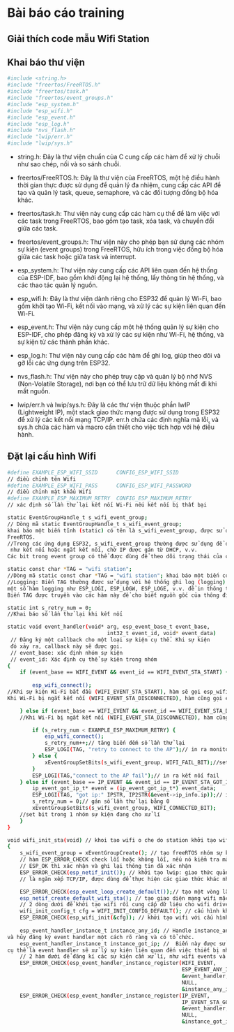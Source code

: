 # Bài báo cáo training




## Giải thích code mẫu Wifi Station
## Khai báo thư viện 
```bash 
#include <string.h>
#include "freertos/FreeRTOS.h"
#include "freertos/task.h"
#include "freertos/event_groups.h"
#include "esp_system.h"
#include "esp_wifi.h"
#include "esp_event.h"
#include "esp_log.h"
#include "nvs_flash.h"
#include "lwip/err.h"
#include "lwip/sys.h"
```
- string.h: Đây là thư viện chuẩn của C cung cấp các hàm để xử lý chuỗi như sao chép, nối và so sánh chuỗi.

- freertos/FreeRTOS.h: Đây là thư viện của FreeRTOS, một hệ điều hành thời gian thực được sử dụng để quản lý đa nhiệm, cung cấp các API để tạo và quản lý task, queue, semaphore, và các đối tượng đồng bộ hóa khác.

- freertos/task.h: Thư viện này cung cấp các hàm cụ thể để làm việc với các task trong FreeRTOS, bao gồm tạo task, xóa task, và chuyển đổi giữa các task.

- freertos/event_groups.h: Thư viện này cho phép bạn sử dụng các nhóm sự kiện (event groups) trong FreeRTOS, hữu ích trong việc đồng bộ hóa giữa các task hoặc giữa task và interrupt.

- esp_system.h: Thư viện này cung cấp các API liên quan đến hệ thống của ESP-IDF, bao gồm khởi động lại hệ thống, lấy thông tin hệ thống, và các thao tác quản lý nguồn.

- esp_wifi.h: Đây là thư viện dành riêng cho ESP32 để quản lý Wi-Fi, bao gồm khởi tạo Wi-Fi, kết nối vào mạng, và xử lý các sự kiện liên quan đến Wi-Fi.

- esp_event.h: Thư viện này cung cấp một hệ thống quản lý sự kiện cho ESP-IDF, cho phép đăng ký và xử lý các sự kiện như Wi-Fi, hệ thống, và sự kiện từ các thành phần khác.

- esp_log.h: Thư viện này cung cấp các hàm để ghi log, giúp theo dõi và gỡ lỗi các ứng dụng trên ESP32.

- nvs_flash.h: Thư viện này cho phép truy cập và quản lý bộ nhớ NVS (Non-Volatile Storage), nơi bạn có thể lưu trữ dữ liệu không mất đi khi mất nguồn.

- lwip/err.h và lwip/sys.h: Đây là các thư viện thuộc phần lwIP (Lightweight IP), một stack giao thức mạng được sử dụng trong ESP32 để xử lý các kết nối mạng TCP/IP. err.h chứa các định nghĩa mã lỗi, và sys.h chứa các hàm và macro cần thiết cho việc tích hợp với hệ điều hành. 

## Đặt lại cấu hình Wifi 
```bash 
#define EXAMPLE_ESP_WIFI_SSID      CONFIG_ESP_WIFI_SSID
// điều chỉnh tên Wifi
#define EXAMPLE_ESP_WIFI_PASS      CONFIG_ESP_WIFI_PASSWORD
// điều chỉnh mật khẩu Wifi
#define EXAMPLE_ESP_MAXIMUM_RETRY  CONFIG_ESP_MAXIMUM_RETRY
// xác định số lần thử lại kết nối Wi-Fi nếu kết nối bị thất bại
```


```bash 
static EventGroupHandle_t s_wifi_event_group;
// Dòng mã static EventGroupHandle_t s_wifi_event_group; 
khai báo một biến tĩnh (static) có tên là s_wifi_event_group, được sử dụng để lưu trữ handle của một event group trong 
FreeRTOS.
//Trong các ứng dụng ESP32, s_wifi_event_group thường được sử dụng để đồng bộ hóa các sự kiện liên quan đến Wi-Fi,
 như kết nối hoặc ngắt kết nối, chờ IP được gán từ DHCP, v.v.
Các bit trong event group có thể được dùng để theo dõi trạng thái của các sự kiện này.

``` 

```bash 
static const char *TAG = "wifi station";
//Dòng mã static const char *TAG = "wifi station"; khai báo một biến con trỏ chuỗi TAG với giá trị là "wifi station".
//Logging: Biến TAG thường được sử dụng với hệ thống ghi log (logging) trong ESP-IDF. ESP-IDF cung cấp
một số hàm logging như ESP_LOGI, ESP_LOGW, ESP_LOGE, v.v. để in thông tin, cảnh báo, và lỗi.
Biến TAG được truyền vào các hàm này để cho biết nguồn gốc của thông điệp log, giúp dễ dàng theo dõi và gỡ lỗi.
```
```bash 
static int s_retry_num = 0; 
//Khai báo số lần thử lại khi kết nối
```

```bash 
static void event_handler(void* arg, esp_event_base_t event_base,
                                int32_t event_id, void* event_data)
 // Đăng ký một callback cho một loại sự kiện cụ thể. Khi sự kiện
 đó xảy ra, callback này sẽ được gọi.   
 // event_base: xác định nhóm sự kiện
 // event_id: Xác định cụ thể sự kiên trong nhóm                              
{
    if (event_base == WIFI_EVENT && event_id == WIFI_EVENT_STA_START) {
    
        esp_wifi_connect();
//Khi sự kiện Wi-Fi bắt đầu (WIFI_EVENT_STA_START), hàm sẽ gọi esp_wifi_connect() để kết nối vào Access Point.
Khi Wi-Fi bị ngắt kết nối (WIFI_EVENT_STA_DISCONNECTED), hàm cũng gọi esp_wifi_connect() để tự động thử kết nối lại.

    } else if (event_base == WIFI_EVENT && event_id == WIFI_EVENT_STA_DISCONNECTED) {
    //Khi Wi-Fi bị ngắt kết nối (WIFI_EVENT_STA_DISCONNECTED), hàm cũng gọi esp_wifi_connect() để tự động thử kết nối lại.

        if (s_retry_num < EXAMPLE_ESP_MAXIMUM_RETRY) {
            esp_wifi_connect();
            s_retry_num++;// tăng biến đếm số lần thử lại
            ESP_LOGI(TAG, "retry to connect to the AP");// in ra monitor
        } else {
            xEventGroupSetBits(s_wifi_event_group, WIFI_FAIL_BIT);//set bit trong 1 nhóm sự kiện đang cho xử lí  
        }
        ESP_LOGI(TAG,"connect to the AP fail");// in ra kết nối fail
    } else if (event_base == IP_EVENT && event_id == IP_EVENT_STA_GOT_IP) {// Nếu kết nối được 
        ip_event_got_ip_t* event = (ip_event_got_ip_t*) event_data;
        ESP_LOGI(TAG, "got ip:" IPSTR, IP2STR(&event->ip_info.ip));// in ra IP
        s_retry_num = 0;// gán số lần thử lại bằng 0
        xEventGroupSetBits(s_wifi_event_group, WIFI_CONNECTED_BIT);
    //set bit trong 1 nhóm sự kiện đang cho xử lí
    }
}
```
```bash 
void wifi_init_sta(void) // khoi tao wifi o che do station khởi tạo wifi ở chế độ station
{
    s_wifi_event_group = xEventGroupCreate(); // tạo freeRTOS nhóm sự kiện để quản lí trạng thái kết nối
    // hàm ESP_ERROR_CHECK check lỗi hoặc không lỗi, nếu nó kiểm tra mà không trả về  
    // ESP_OK thì xác nhận và ghi lại thông tin đã xác nhận
    ESP_ERROR_CHECK(esp_netif_init()); // khởi tạo lwip: giao thức quản lí tất cả liên quan đến kết nối mạng
    // là ngăn xếp TCP/IP, được dùng để thực hiện các giao thức khác nhau là TCP UDP DHCP etc

    ESP_ERROR_CHECK(esp_event_loop_create_default());// tạo một vòng lặp sự kiện để cho hệ thống gửi các sự kiện về tác vụ sự kiện
    esp_netif_create_default_wifi_sta(); // tạo giao diện mạng wifi mặc định chế độ station
    // 2 dòng dưới để khởi tạo wifi rồi cung cấp dữ liệu cho wifi driver, trách nhiệm là khởi tạo tác vụ wifi
    wifi_init_config_t cfg = WIFI_INIT_CONFIG_DEFAULT(); // cấu hình khởi tạo wifi mặc định
    ESP_ERROR_CHECK(esp_wifi_init(&cfg)); // khởi tạo wifi với cấu hình mặc định
    
    esp_event_handler_instance_t instance_any_id; // Handle instance_any_id giúp bạn quản lý việc đăng ký
và hủy đăng ký event handler một cách rõ ràng và có tổ chức. 
    esp_event_handler_instance_t instance_got_ip; //  Biến này được sử dụng để lưu trữ handle của một event handler đã đăng ký,
cụ thể là event handler sẽ xử lý sự kiện liên quan đến việc thiết bị nhận được địa chỉ IP 
    // 2 hàm dưới để đăng kí các sự kiện cần xử lí, như wifi events và ip events
    ESP_ERROR_CHECK(esp_event_handler_instance_register(WIFI_EVENT,
                                                        ESP_EVENT_ANY_ID,
                                                        &event_handler,
                                                        NULL,
                                                        &instance_any_id));
    ESP_ERROR_CHECK(esp_event_handler_instance_register(IP_EVENT,
                                                        IP_EVENT_STA_GOT_IP,
                                                        &event_handler,
                                                        NULL,
                                                        &instance_got_ip));
```
